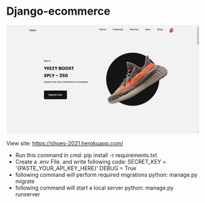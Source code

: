 # Django-ecommerce

![Image text](https://github.com/SergioRodas/Django-ecommerce/blob/main/ecommerce.jpg)

View site: https://shoes-2021.herokuapp.com/


* Run this command in cmd: pip install -r requirements.txt
* Create a .env File. and write following code: 
SECRET_KEY = '{PASTE_YOUR_API_KEY_HERE}'
DEBUG = True
* following command will perform required migrations python:
manage.py migrate
* following command will start a local server python:
manage.py runserver
